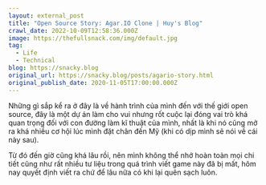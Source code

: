 ```yaml
---
layout: external_post
title: "Open Source Story: Agar.IO Clone | Huy's Blog"
crawl_date: 2022-10-09T12:58:36.000Z
image: https://thefullsnack.com/img/default.jpg
tag:
  - Life
  - Technical
blog: https://snacky.blog
original_url: https://snacky.blog/posts/agario-story.html
original_publish_date: 2020-11-05T17:00:00.000Z
---
```

Những gì sắp kể ra ở đây là về hành trình của mình đến với thế giới open source, đây là một dự án làm cho vui nhưng rốt cuộc lại đóng vai trò khá quan trọng đối với con đường làm kĩ thuật của mình, nhất là khi nó cũng mở ra khá nhiều cơ hội lúc mình đặt chân đến Mỹ (khi có dịp mình sẽ nói về cái này sau). 

Từ đó đến giờ cũng khá lâu rồi, nên mình không thể nhớ hoàn toàn mọi chi tiết cũng như rất nhiều tư liệu trong quá trình viết game này đã bị mất, hôm nay quyết định viết ra chứ để lâu nữa có khi lại quên sạch luôn.